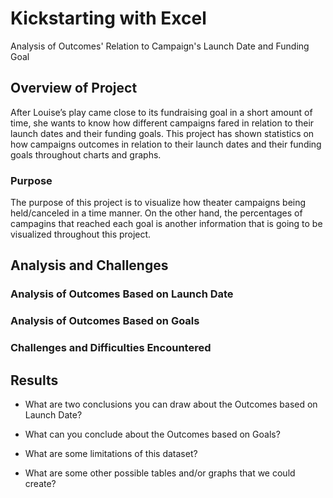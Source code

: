 # Kickstarting with Excel
Analysis of Outcomes' Relation to Campaign's Launch Date and Funding Goal

## Overview of Project
After Louise’s play came close to its fundraising goal in a short amount of time, she wants to know how different campaigns fared in relation to their launch dates and their funding goals. This project has shown statistics on how campaigns outcomes in relation to their launch dates and their funding goals throughout charts and graphs.

### Purpose
The purpose of this project is to visualize how theater campaigns being held/canceled in a time manner. On the other hand, the percentages of campagins that reached each goal is another information that is going to be visualized throughout this project.

## Analysis and Challenges

### Analysis of Outcomes Based on Launch Date

### Analysis of Outcomes Based on Goals

### Challenges and Difficulties Encountered

## Results

- What are two conclusions you can draw about the Outcomes based on Launch Date?

- What can you conclude about the Outcomes based on Goals?

- What are some limitations of this dataset?

- What are some other possible tables and/or graphs that we could create?
